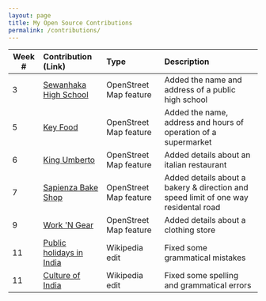 ```yaml
---
layout: page
title: My Open Source Contributions
permalink: /contributions/
---
```


<!--
Type of the contribution should be "Wikipedia edit", "OpenStreet Map feature", "Project Documentation", "Project Code", "Blog Edit", etc.

The description should include a brief summary of what you did.

Replace the first row below with your contribution.

-->





| Week #       | Contribution (Link)  | Type  | Description |
|---|:---|:---|:---|
| 3 | [Sewanhaka High School](https://www.openstreetmap.org/changeset/74404582#map=19/40.71764/-73.68991) | OpenStreet Map feature | Added the name and address of a public high school     |
| 5 | [Key Food](https://www.openstreetmap.org/changeset/75049745) | OpenStreet Map feature  | Added the name, address and hours of operation of a supermarket    |
| 6 | [King Umberto](https://www.openstreetmap.org/changeset/75353777) | OpenStreet Map feature | Added details about an italian restaurant  |
| 7 | [Sapienza Bake Shop](https://www.openstreetmap.org/changeset/75639329#map=15/40.6965/-73.6933) | OpenStreet Map feature | Added details about a bakery & direction and speed limit of one way residental road |
| 9 | [Work 'N Gear](https://www.openstreetmap.org/changeset/76250445) | OpenStreet Map feature | Added details about a clothing store |
| 11 | [Public holidays in India](https://en.wikipedia.org/w/index.php?title=Public_holidays_in_India&diff=prev&oldid=925754970) | Wikipedia edit | Fixed some grammatical mistakes |
| 11 | [Culture of India](https://en.wikipedia.org/w/index.php?title=Culture_of_India&diff=prev&oldid=925758350) | Wikipedia edit | Fixed some spelling and grammatical errors |
